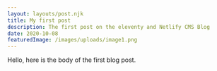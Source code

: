 ```yaml
---
layout: layouts/post.njk
title: My first post
description: The first post on the eleventy and Netlify CMS Blog 
date: 2020-10-08
featuredImage: /images/uploads/image1.png
---
```


Hello,  here is the body of the first blog post.